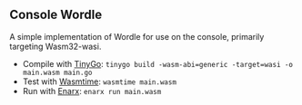 ## Console Wordle
A simple implementation of Wordle for use on the console, primarily targeting Wasm32-wasi.

* Compile with [TinyGo](https://tinygo.org/): `tinygo build -wasm-abi=generic -target=wasi -o main.wasm main.go`
* Test with [Wasmtime](https://wasmtime.dev/): `wasmtime main.wasm`
* Run with [Enarx](https://enarx.dev/): `enarx run main.wasm`
